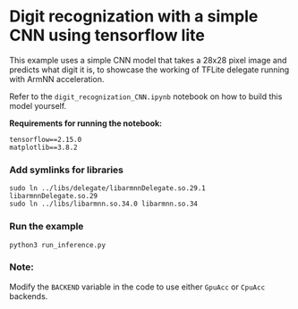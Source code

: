 # Digit recognization with a simple CNN using tensorflow lite
This example uses a simple CNN model that takes a 28x28 pixel image and predicts what digit it is,
to showcase the working of TFLite delegate running with ArmNN acceleration.

Refer to the `digit_recognization_CNN.ipynb` notebook on how to build this model yourself.

**Requirements for running the notebook:**

```
tensorflow==2.15.0
matplotlib==3.8.2
```

### Add symlinks for libraries
```shell
sudo ln ../libs/delegate/libarmnnDelegate.so.29.1 libarmnnDelegate.so.29
sudo ln ../libs/libarmnn.so.34.0 libarmnn.so.34
```

### Run the example
```shell
python3 run_inference.py
```

### Note:
Modify the `BACKEND` variable in the code to use either `GpuAcc` or `CpuAcc` backends.
